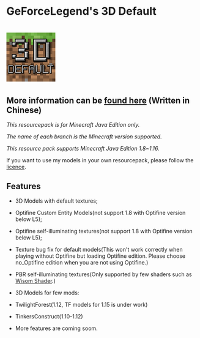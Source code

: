 # GeForceLegend's 3D Default
# ![img](https://raw.githubusercontent.com/GeForceLegend/Minecraft-3D-Default/1.15-1.16_All/pack.png)
## More information can be [found here](https://www.mcbbs.net/thread-914350-1-1.html) (Written in Chinese)

*This resourcepack is for Minecraft Java Edition only.*

*The name of each branch is the Minecraft version supported.*

*This resource pack supports Minecraft Java Edition 1.8~1.16.*

If you want to use my models in your own resourcepack, please follow the [licence](./LICENCE).

## Features

- 3D Models with default textures;

- Optifine Custom Entity Models(not support 1.8 with Optifine version below L5);

- Optifine self-illuminating textures(not support 1.8 with Optifine version below L5);

- Texture bug fix for default models(This won't work correctly when playing without Optifine but loading Optifine edition. Please choose no_Optifine edition when you are not using Optifine.)

- PBR self-illuminating textures(Only supported by few shaders such as [Wisom Shader](https://github.com/bobcao3/Wisdom-Shaders).)

- 3D Models for few mods:
 - TwilightForest(1.12, TF models for 1.15 is under work)
 - TinkersConstruct(1.10-1.12)


- More features are coming soom.
